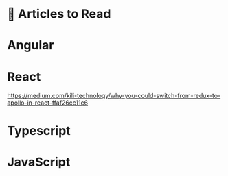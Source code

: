 # :book: Articles to Read

# Angular



# React

https://medium.com/kili-technology/why-you-could-switch-from-redux-to-apollo-in-react-ffaf26cc11c6



# Typescript



# JavaScript





